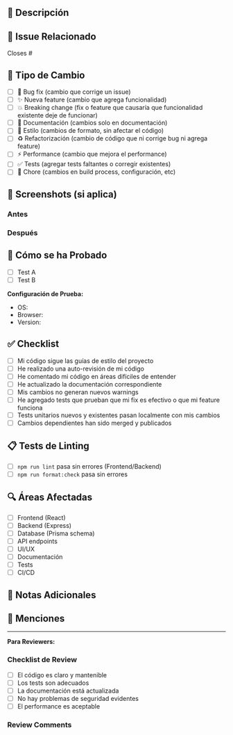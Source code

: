 ## 📝 Descripción

<!-- Describe tus cambios en detalle -->

## 🔗 Issue Relacionado

<!-- Si este PR cierra un issue, usa: Closes #123 -->
<!-- Si está relacionado pero no lo cierra: Related to #123 -->

Closes #

## 🎯 Tipo de Cambio

<!-- Marca con una X las opciones que apliquen -->

- [ ] 🐛 Bug fix (cambio que corrige un issue)
- [ ] ✨ Nueva feature (cambio que agrega funcionalidad)
- [ ] 💥 Breaking change (fix o feature que causaría que funcionalidad existente deje de funcionar)
- [ ] 📝 Documentación (cambios solo en documentación)
- [ ] 🎨 Estilo (cambios de formato, sin afectar el código)
- [ ] ♻️ Refactorización (cambio de código que ni corrige bug ni agrega feature)
- [ ] ⚡ Performance (cambio que mejora el performance)
- [ ] ✅ Tests (agregar tests faltantes o corregir existentes)
- [ ] 🔧 Chore (cambios en build process, configuración, etc)

## 📸 Screenshots (si aplica)

<!-- Agrega screenshots o GIFs de los cambios visuales -->

### Antes
<!-- Screenshot del estado anterior -->

### Después
<!-- Screenshot del nuevo estado -->

## 🧪 Cómo se ha Probado

<!-- Describe las pruebas que realizaste -->

- [ ] Test A
- [ ] Test B

**Configuración de Prueba:**
* OS:
* Browser:
* Version:

## ✅ Checklist

<!-- Marca con X todos los que apliquen -->

- [ ] Mi código sigue las guías de estilo del proyecto
- [ ] He realizado una auto-revisión de mi código
- [ ] He comentado mi código en áreas difíciles de entender
- [ ] He actualizado la documentación correspondiente
- [ ] Mis cambios no generan nuevos warnings
- [ ] He agregado tests que prueban que mi fix es efectivo o que mi feature funciona
- [ ] Tests unitarios nuevos y existentes pasan localmente con mis cambios
- [ ] Cambios dependientes han sido merged y publicados

## 📋 Tests de Linting

<!-- Marca cuando hayas ejecutado estos comandos -->

- [ ] `npm run lint` pasa sin errores (Frontend/Backend)
- [ ] `npm run format:check` pasa sin errores

## 🔍 Áreas Afectadas

<!-- Marca las áreas del proyecto que tus cambios afectan -->

- [ ] Frontend (React)
- [ ] Backend (Express)
- [ ] Database (Prisma schema)
- [ ] API endpoints
- [ ] UI/UX
- [ ] Documentación
- [ ] Tests
- [ ] CI/CD

## 💬 Notas Adicionales

<!-- Cualquier información adicional que los reviewers deban saber -->

## 🙏 Menciones

<!-- Menciona a personas específicas si necesitas su review -->
<!-- Ej: @username por favor revisa la parte de autenticación -->

---

**Para Reviewers:**

### Checklist de Review

- [ ] El código es claro y mantenible
- [ ] Los tests son adecuados
- [ ] La documentación está actualizada
- [ ] No hay problemas de seguridad evidentes
- [ ] El performance es aceptable

### Review Comments

<!-- Los reviewers pueden agregar sus comentarios aquí -->